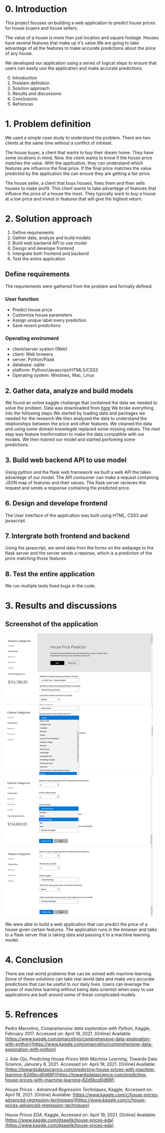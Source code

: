 # 0. Introduction
This project focuses on building a web application to predict house prices for house buyers and house sellers.

The value of a house is more than just location and square footage. Houses have several features that make up it's value.We are going to take advantage of all the features to make accurate predictions about the price of any house.

We developed our application using a series of logical steps to ensure that users can easily use the application and make accurate predictions.

0) Introduction
1) Problem definition
2) Solution approach
3) Results and discussions
4) Conclusions
5) Refrences

# 1. Problem definition
We used a simple case study to understand the problem. There are two clients at the same time without a conflict of intreset.

The house buyer, a client that wants to buy their dream home. They have some locations in mind. Now, the client wants to know if the house price matches the value. With the application, they can understand which features are influence the final price. If the final price matches the value predicted by the application the can ensure they are getting a fair price.

The house seller, a client that buys houses, fixes them and then sells houses to make profit. This client wants to take advantage of features that influece the price of a house the most. They typically want to buy a house at a low price and invest in features that will give the highest return.

# 2. Solution approach

1) Define requirements
2) Gather data, analyze and build models
3) Build web backend API to use model
4) Design and develope frontend
7) Intergrate both frontend and backend
8) Test the entire application


## Define requirements
The requriements were gathered from the problem and formally defined.

### User function
* Predict house price
* Customize house parameters
* Assign unique label every prediction
* Save recent predictions

### Operating enviroment
* client/server system (Web)
* client: Web browers
* server: Python/Flask
* database: sqlite
* platform: Python/Javascript/HTML5/CSS3
* Operating system: Windows, Mac, Linux

## 2. Gather data, analyze and build models
We found an online kaggle challange that contained the data we needed to solve the problem.
Data was downloaded from [here](https://www.kaggle.com/c/house-prices-advanced-regression-techniques/data)
We broke everything into the following steps
We started by loading data and packages we needed for the research.We then
analyzed the data to understand the relationships between the price and other
features. We cleaned the data and using some domain knowlegde replaced some
missing values. The next step was feature tranformation to make the data
compatible with our models. We then trained our model and started perfoming
some predictions.

## 3. Build web backend API to use model
Using python and the flask web framework we built a web API the takes advantage of our model.
The API comsumer can make a request containing JSON map of features and their values. The
flask server recieves this request and sends a response containing the predicted price.

## 6. Design and develope frontend
The User interface of the application was built using HTML, CSS3 and javascript.

## 7. Intergrate both frontend and backend
Using the javascript, we send data from the forms on the webpage to the flask server
and the server sends a reponse, which is a prediction of the price matching those features

## 8. Test the entire application
We run multiple tests fixed bugs in the code.

# 3. Results and discussions
## Screenshot of the application
![First screenshot](images/screenshot-01.png)
![Second screenshot](images/screenshot-02.png)
![Third screenshot](images/screenshot-04.png)
![Fourth screenshot](images/screenshot-03.png)

We were able to build a web application that can predict the price of a house given certain features. The application runs in the browser and talks to a flask server that is taking data and passing it to a machine learning model.

# 4. Conclusion
There are real world problems that can be solved with machine learning. Some of these solutions can take real world data and make very accurate predictions that can be useful to our daily lives. Users can leverage the power of machine learning without being data scientist when easy to use applications are built around some of these complicated models.

# 5. Refrences

Pedro Marcelino, *Comprehensive data exploration with Python*, Kaggle,  February 2017. Accessed on: April 19, 2021. [Online]
Available: [https://www.kaggle.com/pmarcelino/comprehensive-data-exploration-with-python](https://www.kaggle.com/pmarcelino/comprehensive-data-exploration-with-python)

J. Ade-Ojo, *Predicting House Prices With Machine Learning*, Towards Data Science,  Janurary 8, 2021. Accessed on: April 19, 2021. [Online]
Available: [https://towardsdatascience.com/predicting-house-prices-with-machine-learning-62d5bcd0d68f](https://towardsdatascience.com/predicting-house-prices-with-machine-learning-62d5bcd0d68f)

*House Prices - Advanced Regression Techniques*, Kaggle, Accessed on: April 19, 2021. [Online]
Available: [https://www.kaggle.com/c/house-prices-advanced-regression-techniques](https://www.kaggle.com/c/house-prices-advanced-regression-techniques)

*House Prices EDA*, Kaggle, Accessed on: April 19, 2021. [Online]
Available: [https://www.kaggle.com/dgawlik/house-prices-eda](https://www.kaggle.com/dgawlik/house-prices-eda)